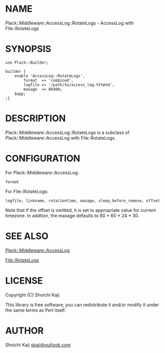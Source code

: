 # NAME

Plack::Middleware::AccessLog::RotateLogs - AccessLog with File::RotateLogs

# SYNOPSIS

    use Plack::Builder;

    builder {
        enable 'AccessLog::RotateLogs',
            format  => 'combined',
            logfile => '/path/to/access_log.%Y%m%d',
            maxage  => 86400;
        $app;
    ;}

# DESCRIPTION

Plack::Middleware::AccessLog::RotateLogs is a subclass of
Plack::Middleware::AccessLog with File::RotateLogs.

# CONFIGURATION

For Plack::Middleware::AccessLog:

    format

For File::RotateLogs:

    logfile, linkname, rotationtime, maxage, sleep_before_remove, offset

Note that if the offset is omitted,
it is set to appropriate value for current timezone.
In addtion, the maxage defaults to 60 \* 60 \* 24 \* 30.

# SEE ALSO

[Plack::Middleware::AccessLog](https://metacpan.org/pod/Plack::Middleware::AccessLog)

[File::RotateLogs](https://metacpan.org/pod/File::RotateLogs)

# LICENSE

Copyright (C) Shoichi Kaji.

This library is free software; you can redistribute it and/or modify
it under the same terms as Perl itself.

# AUTHOR

Shoichi Kaji <skaji@outlook.com>
